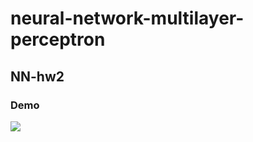 # neural-network-multilayer-perceptron
## NN-hw2
### Demo
![](https://github.com/shuyu1215/neural-network-multilayer-perceptron/blob/main/img/demo.gif?raw=true)
